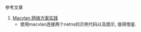 参考文章

1. [Macvlan 网络方案实践](https://cloud.tencent.com/developer/article/1495218)
    - 使用macvlan连接两个netns的示例代码以及图示, 值得借鉴.
